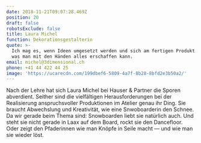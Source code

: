 ```yaml
---
date: 2018-11-21T09:07:28.469Z
position: 20
draft: false
robotsExclude: false
title: Laura Michel
function: Dekorationsgestalterin
quote: >-
  Ich mag es, wenn Ideen umgesetzt werden und sich am fertigen Produkt zeigt,
  was man mit den Händen alles erschaffen kann.
email: michel@3dimensional.ch
phone: +41 44 422 44 25
image: 'https://ucarecdn.com/199dbef6-5809-4a7f-8b28-8bfd2e3b50a2/'
---
```

Nach der Lehre hat sich Laura Michel bei Hauser & Partner die Sporen abverdient. Seither sind die vielfältigen Herausforderungen bei der Realisierung anspruchsvoller Produktionen im Atelier genau ihr Ding. Sie braucht Abwechslung und Kreativität, wie eine Snwoboarderin den Schnee. Da wir gerade beim Thema sind: Snowboarden liebt sie natürlich auch. Und steht sie nicht gerade in Laax auf dem Board, rockt sie den Dancefloor. Oder zeigt den Pfaderinnen wie man Knöpfe in Seile macht — und wie man sie wieder löst.

